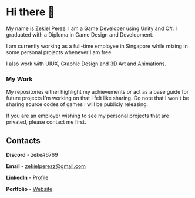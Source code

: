 # Hi there 👋
My name is Zekiel Perez. I am a Game Developer using Unity and C#. I graduated with a Diploma in Game Design and Development. 

I am currently working as a full-time employee in Singapore while mixing in some personal projects whenever I am free.

I also work with UIUX, Graphic Design and 3D Art and Animations.

### My Work
My repositories either highlight my achievements or act as a base guide for future projects I'm working on that I felt like sharing. 
Do note that I won't be sharing source codes of games I will be publicly releasing.

If you are an employer wishing to see my personal projects that are privated, please contact me first.

## Contacts

**Discord** - zeke#6769

**Email** - zekielperezz@gmail.com

**LinkedIn** - [Profile](https://www.linkedin.com/in/zekiel-perez-7b55b6204/)

**Portfolio** - [Website](https://zekielperezz.wixsite.com/zekielportfolio)



<!--
**zekeperez/zekeperez** is a ✨ _special_ ✨ repository because its `README.md` (this file) appears on your GitHub profile.

Here are some ideas to get you started:

- 🔭 I’m currently working on ...
- 🌱 I’m currently learning ...
- 👯 I’m looking to collaborate on ...
- 🤔 I’m looking for help with ...
- 💬 Ask me about ...
- 📫 How to reach me: ...
- 😄 Pronouns: ...
- ⚡ Fun fact: ...
-->

